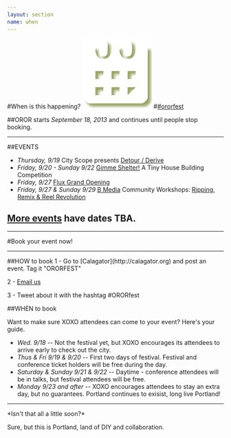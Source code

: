 ```yaml
---
layout: section
name: when
---
```


#When is this happening?
<a href="http://calagator.org/events/search?tag=oror"><img src="/resources/images/calendar.png" alt="" /></a>
#[#ororfest](http://calagator.org/events/search?tag=ororfest)


##OROR starts *September 18, 2013* and continues until people stop booking.
<hr>

##EVENTS
* *Thursday, 9/19* City Scope presents [Detour / Derive](http://calagator.org/events/1250464844)
* *Friday, 9/20 - Sunday 9/22* [Gimme Shelter!](http://calagator.org/events/1250464800) A Tiny House Building Competition
* *Friday, 9/27* [Flux Grand Opening](http://calagator.org/events/1250464758)
* *Friday, 9/27 & Sunday 9/29* [B Media](http://www.bmediacollective.org/reelrevolution) Community Workshops: [Ripping, Remix & Reel Revolution](http://calagator.org/events/1250464796)

## [More events](#what) have dates TBA.

<hr>

#Book your event now!
<hr>
##HOW to book
1 - Go to [Calagator](http://calagator.org) and post an event. Tag it "ORORFEST"

2 - [Email us](mailto:info@ororfest.com?subject=Booked!)

3 - Tweet about it with the hashtag #ORORfest

##WHEN to book

Want to make sure XOXO attendees can come to your event? Here's your guide.



* *Wed. 9/18* -- Not the festival yet, but XOXO encourages its attendees to arrive early to check out the city.
* *Thus & Fri 9/19 & 9/20* -- First two days of festival. Festival and conference ticket holders will be free during the day.
* *Saturday & Sunday 9/21 & 9/22* -- Daytime - conference attendees will be in talks, but festival attendees will be free.
* *Monday 9/23 and after* -- XOXO encourages attendees to stay an extra day, but no guarantees. Portland continues to exisist, long live Portland!


<hr>
*Isn't that all a little soon?*

Sure, but this is Portland, land of DIY and collaboration.

